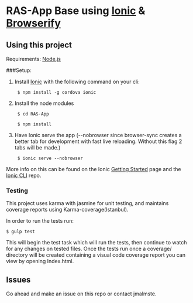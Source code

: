 RAS-App Base using [Ionic](http://ionicframework.com) & [Browserify](http://browserify.org/)
=====================

## Using this project

Requirements:
[Node.js](https://nodejs.org/en/)

###Setup:

1. Install [Ionic](http://ionicframework.com) with the following command on your cli:

        $ npm install -g cordova ionic

2. Install the node modules

        $ cd RAS-App

        $ npm install

3. Have Ionic serve the app (--nobrowser since browser-sync creates a better tab for development with fast live reloading. Without this flag 2 tabs will be made.)

        $ ionic serve --nobrowser

More info on this can be found on the Ionic [Getting Started](http://ionicframework.com/getting-started) page and the [Ionic CLI](https://github.com/driftyco/ionic-cli) repo.


### Testing

This project uses karma with jasmine for unit testing, and maintains coverage reports using Karma-coverage(Istanbul).

In order to run the tests run:

```
$ gulp test
```

This will begin the test task which will run the tests, then continue to watch for any changes on tested files. Once the tests run once a coverage/ directory will be created containing a visual code coverage report you can view by opening Index.html.




## Issues
Go ahead and make an issue on this repo or contact jmalmste.

